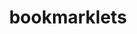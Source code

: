---
title: bookmarklets
tags:
  - Design
  - Development
  - Open Source
pattern:
  gradient: radial-gradient(circle at 0% 50%, transparent 9px, rgba(255, 255, 255, 0.2) 10px, transparent 11px) 0px 10px, radial-gradient(at 100% 100%,     transparent 9px, rgba(255, 255, 255, 0.2) 10px, transparent 11px), rgb(122, 124, 115)
  size: 20px 20px
type: personal
---